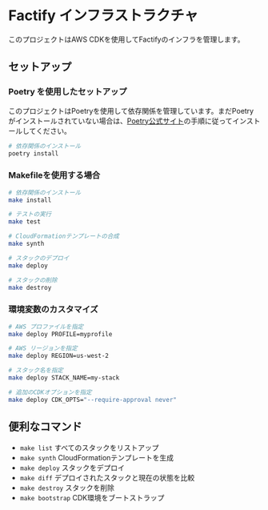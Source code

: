 
# Factify インフラストラクチャ

このプロジェクトはAWS CDKを使用してFactifyのインフラを管理します。

## セットアップ
### Poetry を使用したセットアップ
このプロジェクトはPoetryを使用して依存関係を管理しています。まだPoetryがインストールされていない場合は、[Poetry公式サイト](https://python-poetry.org/docs/#installation)の手順に従ってインストールしてください。

```bash
# 依存関係のインストール
poetry install
```

### Makefileを使用する場合

```bash
# 依存関係のインストール
make install

# テストの実行
make test

# CloudFormationテンプレートの合成
make synth

# スタックのデプロイ
make deploy

# スタックの削除
make destroy
```

### 環境変数のカスタマイズ

```bash
# AWS プロファイルを指定
make deploy PROFILE=myprofile

# AWS リージョンを指定
make deploy REGION=us-west-2

# スタック名を指定
make deploy STACK_NAME=my-stack

# 追加のCDKオプションを指定
make deploy CDK_OPTS="--require-approval never"
```

## 便利なコマンド

 * `make list`        すべてのスタックをリストアップ
 * `make synth`       CloudFormationテンプレートを生成
 * `make deploy`      スタックをデプロイ
 * `make diff`        デプロイされたスタックと現在の状態を比較
 * `make destroy`     スタックを削除
 * `make bootstrap`   CDK環境をブートストラップ
